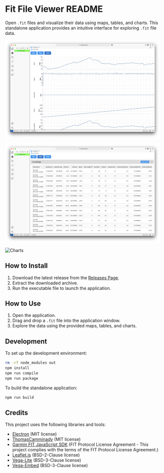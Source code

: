 # Fit File Viewer README

Open `.fit` files and visualize their data using maps, tables, and charts. This standalone application provides an intuitive interface for exploring `.fit` file data.

![Map](electron-app/screenshots/chart.png)

![Table](electron-app/screenshots/data.png)

![Charts](electron-app/screenshots/charts.png)

## How to Install

1. Download the latest release from the [Releases Page](https://github.com/Nick2bad4u/FitFileViewer/releases).
2. Extract the downloaded archive.
3. Run the executable file to launch the application.

## How to Use

1. Open the application.
2. Drag and drop a `.fit` file into the application window.
3. Explore the data using the provided maps, tables, and charts.

## Development

To set up the development environment:

```bash
rm -rf node_modules out
npm install
npm run compile
npm run package
```

To build the standalone application:

```bash
npm run build
```

## Credits

This project uses the following libraries and tools:

- [Electron](https://www.electronjs.org/) (MIT license)
- [ThomasCamminady](https://github.com/thomascamminady/fit-viewer) (MIT license)
- [Garmin FIT JavaScript SDK](https://github.com/garmin/fit-javascript-sdk) (FIT Protocol License Agreement - This project complies with the terms of the FIT Protocol License Agreement.)
- [Leaflet.js](https://leafletjs.com) (BSD-2-Clause license)
- [Vega-Lite](https://vega.github.io/vega-lite/) (BSD-3-Clause license)
- [Vega-Embed](https://github.com/vega/vega-embed) (BSD-3-Clause license)
